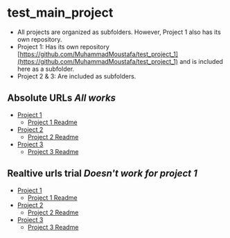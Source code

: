 # test_main_project

- All projects are organized as subfolders. However, Project 1 also has its own repository.
- Project 1: Has its own repository [https://github.com/MuhammadMoustafa/test_project_1](https://github.com/MuhammadMoustafa/test_project_1) and is included here as a subfolder.
- Project 2 & 3: Are included as subfolders.

## Absolute URLs *All works*

- [Project 1](https://github.com/MuhammadMoustafa/test_project_1)
  - [Project 1 Readme](https://github.com/MuhammadMoustafa/test_project_1/blob/main/README.md)
- [Project 2](https://github.com/MuhammadMoustafa/test_main_project/tree/main/test_project_2)
  - [Project 2 Readme](https://github.com/MuhammadMoustafa/test_main_project/blob/main/test_project_2/README.md)
- [Project 3](https://github.com/MuhammadMoustafa/test_main_project/tree/main/test_project_3)
  - [Project 3 Readme](https://github.com/MuhammadMoustafa/test_main_project/tree/main/test_project_3/README.md)

## Realtive urls trial *Doesn't work for project 1*

- [Project 1](./test_project_1)
  - [Project 1 Readme](./test_project_1/README.md)
- [Project 2](./test_project_2)
  - [Project 2 Readme](./test_project_2/README.md)
- [Project 3](./test_project_3)
  - [Project 3 Readme](./test_project_3/README.md)
